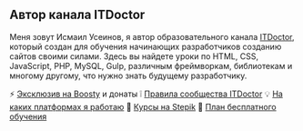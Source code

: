 ## Автор канала ITDoctor

Меня зовут Исмаил Усеинов, я автор образовательного канала [ITDoctor](https://www.youtube.com/c/ITDoctor), который создан для обучения начинающих разработчиков созданию сайтов своими силами. Здесь вы найдете уроки по HTML, CSS, JavaScript, PHP, MySQL, Gulp, различным фреймворкам, библиотекам и многому другому, что нужно знать будущему разработчику.

 ⚡️ [Эксклюзив на Boosty](https://boosty.to/itdoctor) и донаты
 ❕ [Правила сообщества ITDoctor](https://t.me/itdoctor_official/20)
 💡 [На каких платформах я работаю](https://t.me/itdoctor_official/23)
 🎥 [Курсы на Stepik](https://stepik.org/users/387773773/teach)
 📌 [План бесплатного обучения](https://t.me/itdoctor_official/58)

